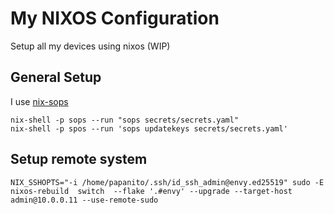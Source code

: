 # My NIXOS Configuration

Setup all my devices using nixos (WIP)

## General Setup

I use [nix-sops](https://github.com/Mic92/sops-nix)

```shell
nix-shell -p sops --run "sops secrets/secrets.yaml"
nix-shell -p spos --run 'sops updatekeys secrets/secrets.yaml'
```

## Setup remote system

```shell
NIX_SSHOPTS="-i /home/papanito/.ssh/id_ssh_admin@envy.ed25519" sudo -E nixos-rebuild  switch  --flake '.#envy' --upgrade --target-host admin@10.0.0.11 --use-remote-sudo 
```
